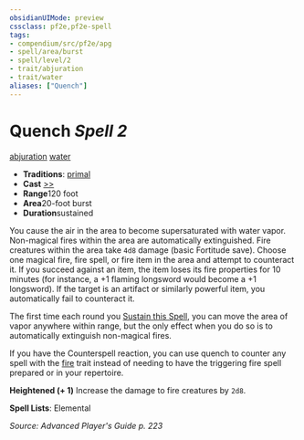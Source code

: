 ```yaml
---
obsidianUIMode: preview
cssclass: pf2e,pf2e-spell
tags:
- compendium/src/pf2e/apg
- spell/area/burst
- spell/level/2
- trait/abjuration
- trait/water
aliases: ["Quench"]
---
```

# Quench *Spell 2*   
[abjuration](/rules/traits/abjuration.md)  [water](/rules/traits/water.md)  

- **Traditions**: [primal](/rules/traits/primal.md)
- **Cast** [>>](/rules/core-rulebook/chapter-9-playing-the-game.md#Actions "Two-Action") 
- **Range**120 foot
- **Area**20-foot burst
- **Duration**sustained

You cause the air in the area to become supersaturated with water vapor. Non-magical fires within the area are automatically extinguished. Fire creatures within the area take `4d8` damage (basic Fortitude save). Choose one magical fire, fire spell, or fire item in the area and attempt to counteract it. If you succeed against an item, the item loses its fire properties for 10 minutes (for instance, a +1 flaming longsword would become a +1 longsword). If the target is an artifact or similarly powerful item, you automatically fail to counteract it.

The first time each round you [Sustain this Spell](/rules/actions/sustain-a-spell.md), you can move the area of vapor anywhere within range, but the only effect when you do so is to automatically extinguish non-magical fires.

If you have the Counterspell reaction, you can use quench to counter any spell with the [fire](/rules/traits/fire.md) trait instead of needing to have the triggering fire spell prepared or in your repertoire.

**Heightened (+ 1)** Increase the damage to fire creatures by `2d8`.

**Spell Lists**: Elemental

*Source: Advanced Player's Guide p. 223*